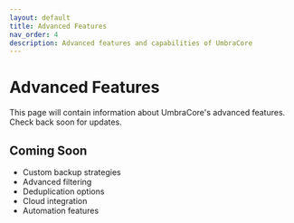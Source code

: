 ```yaml
---
layout: default
title: Advanced Features
nav_order: 4
description: Advanced features and capabilities of UmbraCore
---
```


# Advanced Features

This page will contain information about UmbraCore's advanced features. Check back soon for updates.

## Coming Soon

- Custom backup strategies
- Advanced filtering
- Deduplication options
- Cloud integration
- Automation features
